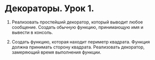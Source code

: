# Декораторы. Урок 1.

1. Реализовать простейший декоратор, который выводит любое сообщение. Создать обычную функцию, принимающую имя и вывести в консоль.

2. Создать функцию, которая находит периметр квадрата. Функция должна принимать сторону квадрата. Реализовать декоратор, замеряющий время выполнения функции.
